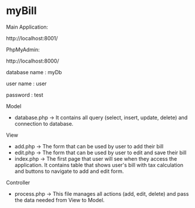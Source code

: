 # myBill

Main Application:

http://localhost:8001/

PhpMyAdmin:

http://localhost:8000/

database name : myDb

user name     : user

password      : test

Model
- database.php -> It contains all query (select, insert, update, delete) and connection to database.

View
- add.php -> The form that can be used by user to add their bill
- edit.php -> The form that can be used by user to edit and save their bill
- index.php -> The first page that user will see when they access the application. It contains table that shows user's bill with tax calculation
               and buttons to navigate to add and edit form.

Controller
- process.php -> This file manages all actions (add, edit, delete) and pass the data needed from View to Model.
